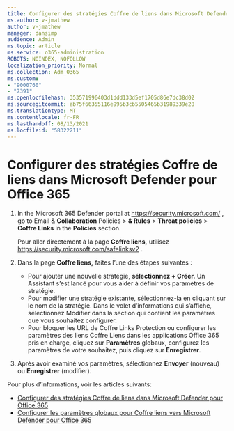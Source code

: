 ```yaml
---
title: Configurer des stratégies Coffre de liens dans Microsoft Defender pour Office 365
ms.author: v-jmathew
author: v-jmathew
manager: dansimp
audience: Admin
ms.topic: article
ms.service: o365-administration
ROBOTS: NOINDEX, NOFOLLOW
localization_priority: Normal
ms.collection: Adm_O365
ms.custom:
- "9000760"
- "7391"
ms.openlocfilehash: 353571996403d1ddd133d5ef1705d86e7dc38d02
ms.sourcegitcommit: ab75f66355116e995b3cb5505465b31989339e28
ms.translationtype: MT
ms.contentlocale: fr-FR
ms.lasthandoff: 08/13/2021
ms.locfileid: "58322211"
---
```

# <a name="set-up-safe-link-policies-in-microsoft-defender-for-office-365"></a>Configurer des stratégies Coffre de liens dans Microsoft Defender pour Office 365

1. In the Microsoft 365 Defender portal at <https://security.microsoft.com/> , go to Email & **Collaboration** Policies \> **& Rules** \> **Threat policies** \> **Coffre Links** in the **Policies** section.

   Pour aller directement à la page **Coffre liens,** utilisez <https://security.microsoft.com/safelinksv2> .

2. Dans la page **Coffre liens,** faites l’une des étapes suivantes :
   - Pour ajouter une nouvelle stratégie, **sélectionnez + Créer.** Un Assistant s’est lancé pour vous aider à définir vos paramètres de stratégie.
   - Pour modifier une stratégie existante, sélectionnez-la en cliquant sur le nom de la stratégie. Dans le volet d’informations  qui s’affiche, sélectionnez Modifier dans la section qui contient les paramètres que vous souhaitez configurer.
   - Pour bloquer les URL de Coffre Links Protection ou configurer les paramètres des liens Coffre Liens dans les applications Office 365 pris en charge, cliquez sur **Paramètres** globaux, configurez les paramètres de votre souhaitez, puis cliquez sur **Enregistrer**.

3. Après avoir examiné vos paramètres, sélectionnez **Envoyer** (nouveau) ou **Enregistrer** (modifier).

Pour plus d’informations, voir les articles suivants:

- [Configurer des stratégies Coffre de liens dans Microsoft Defender pour Office 365](https://docs.microsoft.com/microsoft-365/security/office-365-security/set-up-safe-links-policies)
- [Configurer les paramètres globaux pour Coffre liens vers Microsoft Defender pour Office 365](https://docs.microsoft.com/microsoft-365/security/office-365-security/configure-global-settings-for-safe-links)
